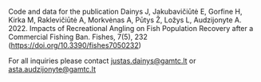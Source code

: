 Code and data for the publication Dainys J, Jakubavičiūtė E, Gorfine H, Kirka M, Raklevičiūtė A, Morkvėnas A, Pūtys Ž, Ložys L, Audzijonyte A. 2022. Impacts of Recreational Angling on Fish Population Recovery after a Commercial Fishing Ban. Fishes, 7(5), 232 (https://doi.org/10.3390/fishes7050232)

For all inquiries please contact justas.dainys@gamtc.lt or asta.audzijonyte@gamtc.lt 


